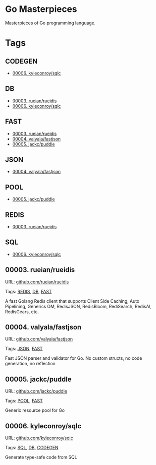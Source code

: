 # Go Masterpieces

Masterpieces of Go programming language.

# Tags

## CODEGEN

* [00006. kyleconroy/sqlc](#00006-kyleconroysqlc)


## DB

* [00003. rueian/rueidis](#00003-rueianrueidis)
* [00006. kyleconroy/sqlc](#00006-kyleconroysqlc)


## FAST

* [00003. rueian/rueidis](#00003-rueianrueidis)
* [00004. valyala/fastjson](#00004-valyalafastjson)
* [00005. jackc/puddle](#00005-jackcpuddle)


## JSON

* [00004. valyala/fastjson](#00004-valyalafastjson)


## POOL

* [00005. jackc/puddle](#00005-jackcpuddle)


## REDIS

* [00003. rueian/rueidis](#00003-rueianrueidis)


## SQL

* [00006. kyleconroy/sqlc](#00006-kyleconroysqlc)




## 00003. rueian/rueidis

URL: [github.com/rueian/rueidis](https://github.com/rueian/rueidis)

Tags: [REDIS](#redis), [DB](#db), [FAST](#fast)

A fast Golang Redis client that supports Client Side Caching, Auto Pipelining, Generics OM, RedisJSON, RedisBloom, RediSearch, RedisAI, RedisGears, etc.



## 00004. valyala/fastjson

URL: [github.com/valyala/fastjson](https://github.com/valyala/fastjson)

Tags: [JSON](#json), [FAST](#fast)

Fast JSON parser and validator for Go. No custom structs, no code generation, no reflection



## 00005. jackc/puddle

URL: [github.com/jackc/puddle](https://github.com/jackc/puddle)

Tags: [POOL](#pool), [FAST](#fast)

Generic resource pool for Go



## 00006. kyleconroy/sqlc

URL: [github.com/kyleconroy/sqlc](https://github.com/kyleconroy/sqlc)

Tags: [SQL](#sql), [DB](#db), [CODEGEN](#codegen)

Generate type-safe code from SQL



